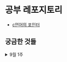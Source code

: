 # 공부 레포지토리

- [c언어의 포인터](cs/2022-09-02_pointer.markdown)

## 궁금한 것들

<details>
<summary>9월 1주</summary>
      
- [ ] 시간복잡도 구할때 c와 n0으로 n구하는 부분
- [ ] 유클리드 알고리즘 최대 공약수 증명
- [ ] 기초 자료형, 파생 자료형, 사용자 정의 자료형의 차이는 무엇일까?
- [ ] 추상 데이터 자료형과 인터페이스
- [ ] 알고리즘 기초수학 수열. 등비수열 등차수열?
- [ ] 2775
- [ ] 배열의 응용: 다항식
- [ ] 2839
</details>
